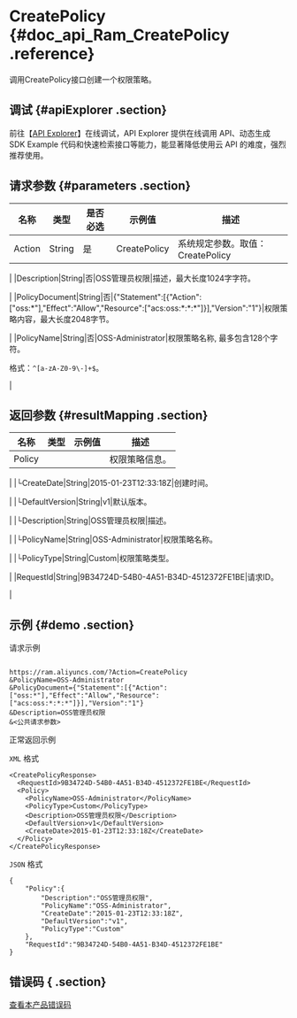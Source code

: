 # CreatePolicy {#doc_api_Ram_CreatePolicy .reference}

调用CreatePolicy接口创建一个权限策略。

## 调试 {#apiExplorer .section}

前往【[API Explorer](https://api.aliyun.com/#product=Ram&api=CreatePolicy)】在线调试，API Explorer 提供在线调用 API、动态生成 SDK Example 代码和快速检索接口等能力，能显著降低使用云 API 的难度，强烈推荐使用。

## 请求参数 {#parameters .section}

|名称|类型|是否必选|示例值|描述|
|--|--|----|---|--|
|Action|String|是|CreatePolicy|系统规定参数。取值：CreatePolicy

 |
|Description|String|否|OSS管理员权限|描述，最大长度1024字字符。

 |
|PolicyDocument|String|否|\{"Statement":\[\{"Action":\["oss:\*"\],"Effect":"Allow","Resource":\["acs:oss:\*:\*:\*"\]\}\],"Version":"1"\}|权限策略内容，最大长度2048字节。

 |
|PolicyName|String|否|OSS-Administrator|权限策略名称, 最多包含128个字符。

 格式：`^[a-zA-Z0-9\-]+$`。

 |

## 返回参数 {#resultMapping .section}

|名称|类型|示例值|描述|
|--|--|---|--|
|Policy| | |权限策略信息。

 |
|└CreateDate|String|2015-01-23T12:33:18Z|创建时间。

 |
|└DefaultVersion|String|v1|默认版本。

 |
|└Description|String|OSS管理员权限|描述。

 |
|└PolicyName|String|OSS-Administrator|权限策略名称。

 |
|└PolicyType|String|Custom|权限策略类型。

 |
|RequestId|String|9B34724D-54B0-4A51-B34D-4512372FE1BE|请求ID。

 |

## 示例 {#demo .section}

请求示例

``` {#request_demo}

https://ram.aliyuncs.com/?Action=CreatePolicy
&PolicyName=OSS-Administrator
&PolicyDocument={"Statement":[{"Action":["oss:*"],"Effect":"Allow","Resource":["acs:oss:*:*:*"]}],"Version":"1"}
&Description=OSS管理员权限
&<公共请求参数>

```

正常返回示例

`XML` 格式

``` {#xml_return_success_demo}
<CreatePolicyResponse>
  <RequestId>9B34724D-54B0-4A51-B34D-4512372FE1BE</RequestId>
  <Policy>
    <PolicyName>OSS-Administrator</PolicyName>
    <PolicyType>Custom</PolicyType>
    <Description>OSS管理员权限</Description>
    <DefaultVersion>v1</DefaultVersion>
    <CreateDate>2015-01-23T12:33:18Z</CreateDate>
  </Policy>
</CreatePolicyResponse>

```

`JSON` 格式

``` {#json_return_success_demo}
{
	"Policy":{
		"Description":"OSS管理员权限",
		"PolicyName":"OSS-Administrator",
		"CreateDate":"2015-01-23T12:33:18Z",
		"DefaultVersion":"v1",
		"PolicyType":"Custom"
	},
	"RequestId":"9B34724D-54B0-4A51-B34D-4512372FE1BE"
}
```

## 错误码 { .section}

[查看本产品错误码](https://error-center.aliyun.com/status/product/Ram)

